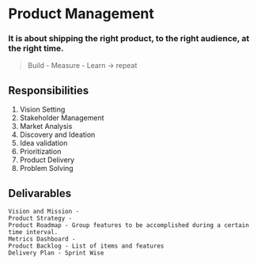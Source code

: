 # Product Management
### It is about shipping the right product, to the right audience, at the right time.

> Build - Measure - Learn -> repeat	

## Responsibilities
1. Vision Setting
2. Stakeholder Management
3. Market Analysis
4. Discovery and Ideation
5. Idea validation
6. Prioritization
7. Product Delivery
8. Problem Solving
    
## Delivarables
    Vision and Mission -
    Product Strategy -
    Product Roadmap - Group features to be accomplished during a certain time interval.
    Metrics Dashboard -
    Product Backlog - List of items and features
    Delivery Plan - Sprint Wise